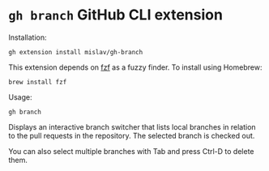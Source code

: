 # `gh branch` GitHub CLI extension

Installation:
```
gh extension install mislav/gh-branch
```

This extension depends on [fzf](https://github.com/junegunn/fzf#readme) as a fuzzy finder. To install using Homebrew:
```
brew install fzf
```

Usage:
```
gh branch
```

Displays an interactive branch switcher that lists local branches in relation
to the pull requests in the repository. The selected branch is checked out.

You can also select multiple branches with Tab and press Ctrl-D to delete them.

